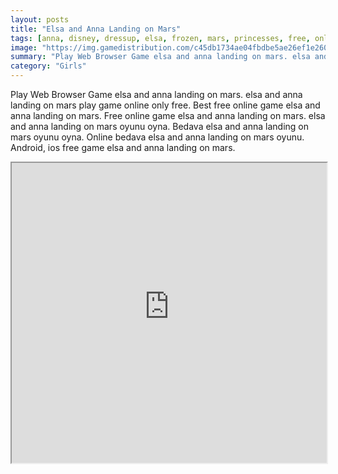 ```yaml
---
layout: posts
title: "Elsa and Anna Landing on Mars"
tags: [anna, disney, dressup, elsa, frozen, mars, princesses, free, online, games, oyna, game, free, games, play, play, games]
image: "https://img.gamedistribution.com/c45db1734ae04fbdbe5ae26ef1e260b7.jpg"
summary: "Play Web Browser Game elsa and anna landing on mars. elsa and anna landing on mars play game online only free. Best free online game elsa and anna landing on mars. Free online game elsa and anna landing on mars. elsa and anna landing on mars oyunu oyna. Bedava elsa and anna landing on mars oyunu oyna. Online bedava elsa and anna landing on mars oyunu. Android, ios free game elsa and anna landing on mars."
category: "Girls"
---
```


Play Web Browser Game elsa and anna landing on mars. elsa and anna landing on mars play game online only free. Best free online game elsa and anna landing on mars. Free online game elsa and anna landing on mars. elsa and anna landing on mars oyunu oyna. Bedava elsa and anna landing on mars oyunu oyna. Online bedava elsa and anna landing on mars oyunu. Android, ios free game elsa and anna landing on mars.

<iframe width="100%" height="480px;" src="https://flash.gamedistribution.com?game=c45db1734ae04fbdbe5ae26ef1e260b7"></iframe>